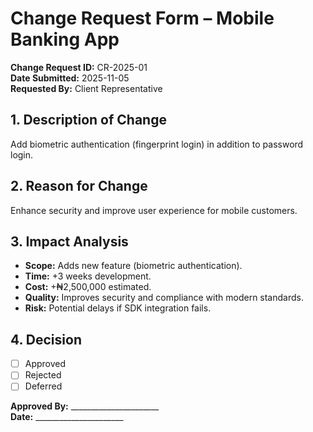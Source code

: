 # Change Request Form – Mobile Banking App

**Change Request ID:** CR-2025-01  
**Date Submitted:** 2025-11-05  
**Requested By:** Client Representative  

## 1. Description of Change
Add biometric authentication (fingerprint login) in addition to password login.

## 2. Reason for Change
Enhance security and improve user experience for mobile customers.

## 3. Impact Analysis
- **Scope:** Adds new feature (biometric authentication).  
- **Time:** +3 weeks development.  
- **Cost:** +₦2,500,000 estimated.  
- **Quality:** Improves security and compliance with modern standards.  
- **Risk:** Potential delays if SDK integration fails.  

## 4. Decision
- [ ] Approved  
- [ ] Rejected  
- [ ] Deferred  

**Approved By:** ______________________  
**Date:** ______________________  
